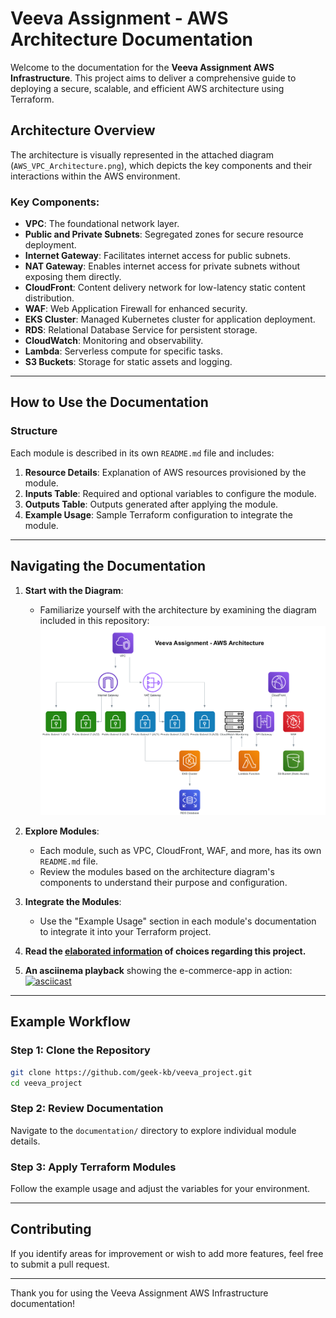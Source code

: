 
# Veeva Assignment - AWS Architecture Documentation

Welcome to the documentation for the **Veeva Assignment AWS Infrastructure**. This project aims to deliver a comprehensive guide to deploying a secure, scalable, and efficient AWS architecture using Terraform.

## Architecture Overview

The architecture is visually represented in the attached diagram (`AWS_VPC_Architecture.png`), which depicts the key components and their interactions within the AWS environment.

### Key Components:
- **VPC**: The foundational network layer.
- **Public and Private Subnets**: Segregated zones for secure resource deployment.
- **Internet Gateway**: Facilitates internet access for public subnets.
- **NAT Gateway**: Enables internet access for private subnets without exposing them directly.
- **CloudFront**: Content delivery network for low-latency static content distribution.
- **WAF**: Web Application Firewall for enhanced security.
- **EKS Cluster**: Managed Kubernetes cluster for application deployment.
- **RDS**: Relational Database Service for persistent storage.
- **CloudWatch**: Monitoring and observability.
- **Lambda**: Serverless compute for specific tasks.
- **S3 Buckets**: Storage for static assets and logging.

---

## How to Use the Documentation

### Structure
Each module is described in its own `README.md` file and includes:
1. **Resource Details**: Explanation of AWS resources provisioned by the module.
2. **Inputs Table**: Required and optional variables to configure the module.
3. **Outputs Table**: Outputs generated after applying the module.
4. **Example Usage**: Sample Terraform configuration to integrate the module.

---

## Navigating the Documentation

1. **Start with the Diagram**:
   - Familiarize yourself with the architecture by examining the diagram included in this repository: ![img](./aws_vpc_architecture.png)

2. **Explore Modules**:
   - Each module, such as VPC, CloudFront, WAF, and more, has its own `README.md` file.
   - Review the modules based on the architecture diagram's components to understand their purpose and configuration.

3. **Integrate the Modules**:
   - Use the "Example Usage" section in each module's documentation to integrate it into your Terraform project.

4. **Read the [elaborated information](./main.md) of choices regarding this project.**

5. **An asciinema playback** showing the e-commerce-app in action:
[![asciicast](https://asciinema.org/a/oN2ZXDal1r12GvH2nqSFZ6KlW.svg)](https://asciinema.org/a/oN2ZXDal1r12GvH2nqSFZ6KlW)

---

## Example Workflow

### Step 1: Clone the Repository
```bash
git clone https://github.com/geek-kb/veeva_project.git
cd veeva_project
```

### Step 2: Review Documentation
Navigate to the `documentation/` directory to explore individual module details.

### Step 3: Apply Terraform Modules
Follow the example usage and adjust the variables for your environment.

---

## Contributing

If you identify areas for improvement or wish to add more features, feel free to submit a pull request.

---

Thank you for using the Veeva Assignment AWS Infrastructure documentation!
